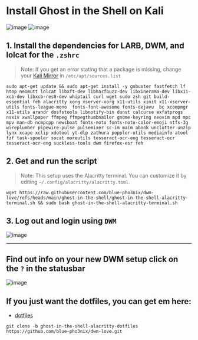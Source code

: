 

# Install Ghost in the Shell on Kali
![image](https://github.com/user-attachments/assets/8373d216-e58b-45d7-9fa7-f3a9b612fa0f)
![image](https://github.com/user-attachments/assets/814c738b-846c-4162-8ece-a0480e1b0401)


## 1. Install the dependencies for LARB, DWM, and lolcat for the `.zshrc`
> Note: If you get an error stating that a package is missing, change your [Kali Mirror](https://cdimage.kali.org/README?mirrorlist) in `/etc/apt/sources.list`  
```
sudo apt-get update && sudo apt-get install -y gobuster fastfetch lf htop neomutt lolcat libxft-dev libharfbuzz-dev libxinerama-dev libx11-xcb-dev libxcb-res0-dev whiptail curl wget sudo zsh git build-essential feh alacritty xorg xserver-xorg x11-utils xinit x11-xserver-utils fonts-league-mono  fonts-font-awesome fonts-dejavu  bc xcompmgr x11-utils arandr dosfstools libnotify-bin dunst calcurse exfatprogs nsxiv xwallpaper ffmpeg ffmpegthumbnailer gnome-keyring neovim mpd mpc mpv man-db ncmpcpp newsboat fonts-noto fonts-noto-color-emoji ntfs-3g wireplumber pipewire-pulse pulsemixer sc-im maim abook unclutter unzip lynx xcape xclip xdotool yt-dlp zathura poppler-utils mediainfo atool fzf task-spooler socat moreutils tesseract-ocr-eng tesseract-ocr tesseract-ocr-eng suckless-tools dwm firefox-esr feh
```

## 2. Get and run the script
> Note: This setup uses the Alacritty terminal. You can customize it by editing `~/.config/alacritty/alacritty.toml`.

```
wget https://raw.githubusercontent.com/blue-pho3nix/dwm-love/refs/heads/main/ghost-in-the-shell/ghost-in-the-shell-alacritty-terminal.sh && sudo bash ghost-in-the-shell-alacritty-terminal.sh
```

## 3. Log out and login using `DWM`

![image](https://github.com/user-attachments/assets/962e46d6-903b-499b-a6b9-9ae2094cf3a4)

--- 

## Find out info on your new DWM setup click on the `?` in the statusbar

![image](https://github.com/user-attachments/assets/35a1a856-4789-4bf9-8c2c-8700093652b9)

## If you just want the dotfiles, you can get em here:

- [dotfiles](https://github.com/blue-pho3nix/dwm-love/tree/ghost-in-the-shell-alacritty-dotfiles)

```
git clone -b ghost-in-the-shell-alacritty-dotfiles https://github.com/blue-pho3nix/dwm-love.git
```
